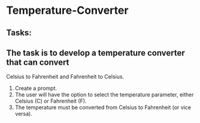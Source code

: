 # Temperature-Converter
## Tasks:
## The task is to develop a temperature converter that can convert

Celsius to Fahrenheit and Fahrenheit to Celsius.
1. Create a prompt.
2. The user will have the option to select the temperature
parameter, either Celsius (C) or Fahrenheit (F).
3. The temperature must be converted from Celsius to
Fahrenheit (or vice versa).

